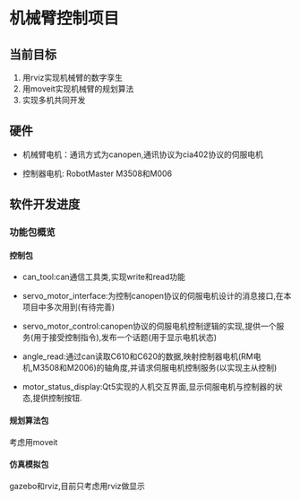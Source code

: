 # 机械臂控制项目

## 当前目标

1. 用rviz实现机械臂的数字孪生
2. 用moveit实现机械臂的规划算法
3. 实现多机共同开发

## 硬件

- 机械臂电机：通讯方式为canopen,通讯协议为cia402协议的伺服电机

- 控制器电机: RobotMaster M3508和M006

## 软件开发进度

### 功能包概览

#### 控制包

- can_tool:can通信工具类,实现write和read功能

- servo_motor_interface:为控制canopen协议的伺服电机设计的消息接口,在本项目中多次用到(有待完善)

- servo_motor_control:canopen协议的伺服电机控制逻辑的实现,提供一个服务(用于接受控制指令),发布一个话题(用于显示电机状态)

- angle_read:通过can读取C610和C620的数据,映射控制器电机(RM电机,M3508和M2006)的轴角度,并请求伺服电机控制服务(以实现主从控制)

- motor_status_display:Qt5实现的人机交互界面,显示伺服电机与控制器的状态,提供控制按钮.

#### 规划算法包

考虑用moveit

#### 仿真模拟包

gazebo和rviz,目前只考虑用rviz做显示